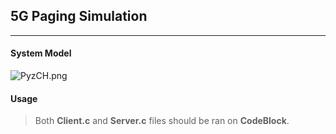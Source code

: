 ## 5G Paging Simulation 

___ 

#### System Model

![PyzCH.png](https://s1.imghub.io/PyzCH.png)

#### Usage 

> Both **Client.c** and **Server.c** files should be ran on **CodeBlock**.
